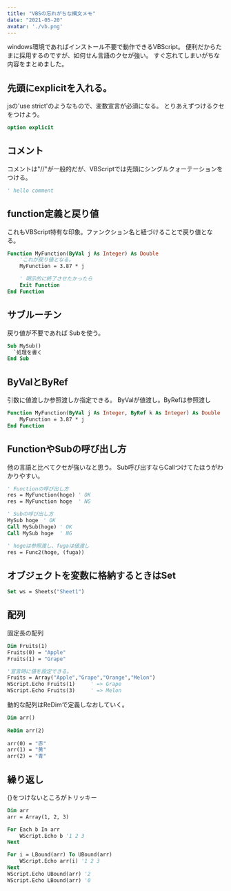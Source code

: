```yaml
---
title: "VBSの忘れがちな構文メモ"
date: "2021-05-20"
avatar: './vb.png'
---
```


windows環境であればインストール不要で動作できるVBScript。
便利だからたまに採用するのですが、如何せん言語のクセが強い。
すぐ忘れてしまいがちな内容をまとめました。


## 先頭にexplicitを入れる。
jsの'use strict'のようなもので、変数宣言が必須になる。
とりあえずつけるクセをつけよう。
```vb
option explicit
```

## コメント
コメントは"//"が一般的だが、VBScriptでは先頭にシングルクォーテーションをつける。
```vb
' hello comment
```

## function定義と戻り値
これもVBScript特有な印象。ファンクション名と紐づけることで戻り値となる。
```vb
Function MyFunction(ByVal j As Integer) As Double
    'これが戻り値となる。
    MyFunction = 3.87 * j

    ' 明示的に終了させたかったら
    Exit Function
End Function
```

## サブルーチン
戻り値が不要であれば Subを使う。
```vb
Sub MySub()
  `処理を書く
End Sub
```

## ByValとByRef
引数に値渡しか参照渡しか指定できる。 
ByValが値渡し。ByRefは参照渡し
```vb
Function MyFunction(ByVal j As Integer, ByRef k As Integer) As Double
    MyFunction = 3.87 * j
End Function
```

## FunctionやSubの呼び出し方
他の言語と比べてクセが強いなと思う。
Sub呼び出すならCallつけてたほうがわかりやすい。
```vb
' Functionの呼び出し方
res = MyFunction(hoge) ' OK
res = MyFunction hoge  ' NG

' Subの呼び出し方
MySub hoge　' OK
Call MySub(hoge) ' OK
Call MySub hoge  ' NG

' hogeは参照渡し、fugaは値渡し
res = Func2(hoge, (fuga))
```

## オブジェクトを変数に格納するときはSet
```vb
Set ws = Sheets("Sheet1")
```


## 配列
固定長の配列
```vb
Dim Fruits(1)
Fruits(0) = "Apple"
Fruits(1) = "Grape"

'宣言時に値を設定できる。
Fruits = Array("Apple","Grape","Orange","Melon")
WScript.Echo Fruits(1)     ' => Grape
WScript.Echo Fruits(3)     ' => Melon
```

動的な配列はReDimで定義しなおしていく。
```vb
Dim arr()
    
ReDim arr(2)
    
arr(0) = "赤"
arr(1) = "黄"
arr(2) = "青"
```

## 繰り返し
{}をつけないところがトリッキー
```vb
Dim arr
arr = Array(1, 2, 3)

For Each b In arr
	WScript.Echo b '1 2 3
Next

For i = LBound(arr) To UBound(arr)
	WScript.Echo arr(i) '1 2 3
Next
WScript.Echo UBound(arr) '2
WScript.Echo LBound(arr) '0
```